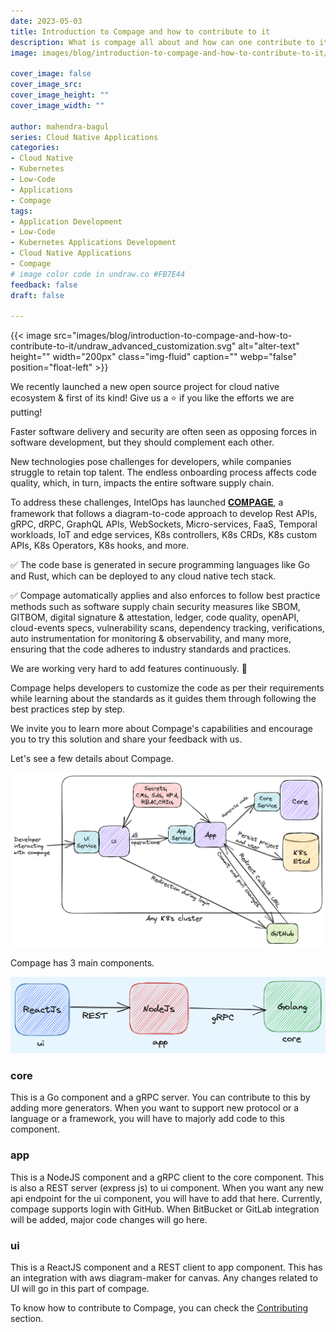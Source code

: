 ```yaml
---
date: 2023-05-03
title: Introduction to Compage and how to contribute to it
description: What is compage all about and how can one contribute to it.
image: images/blog/introduction-to-compage-and-how-to-contribute-to-it/undraw_advanced_customization.svg

cover_image: false
cover_image_src: 
cover_image_height: ""
cover_image_width: ""

author: mahendra-bagul
series: Cloud Native Applications
categories:
- Cloud Native
- Kubernetes
- Low-Code
- Applications
- Compage
tags:
- Application Development
- Low-Code
- Kubernetes Applications Development
- Cloud Native Applications
- Compage
# image color code in undraw.co #FB7E44 
feedback: false
draft: false

---
```


{{< image src="images/blog/introduction-to-compage-and-how-to-contribute-to-it/undraw_advanced_customization.svg" alt="alter-text" height="" width="200px" class="img-fluid" caption="" webp="false" position="float-left" >}}

We recently launched a new open source project for cloud native ecosystem & first of its kind! Give us a ⭐ if you like the efforts we are putting!

Faster software delivery and security are often seen as opposing forces in software development, but they should complement each other.

New technologies pose challenges for developers, while companies struggle to retain top talent. The endless onboarding process affects code quality, which, in turn, impacts the entire software supply chain.

To address these challenges, IntelOps has launched [𝐂𝐎𝐌𝐏𝐀𝐆𝐄](https://github.com/intelops/compage), a framework that follows a diagram-to-code approach to develop Rest APIs, gRPC, dRPC, GraphQL APIs, WebSockets, Micro-services, FaaS, Temporal workloads, IoT and edge services, K8s controllers, K8s CRDs, K8s custom APIs, K8s Operators, K8s hooks, and more.

✅ The code base is generated in secure programming languages like Go and Rust, which can be deployed to any cloud native tech stack.

✅ Compage automatically applies and also enforces to follow best practice methods such as software supply chain security measures like SBOM, GITBOM, digital signature & attestation, ledger, code quality, openAPI, cloud-events specs, vulnerability scans, dependency tracking, verifications, auto instrumentation for monitoring & observability, and many more, ensuring that the code adheres to industry standards and practices.

We are working very hard to add features continuously. 🙌

Compage helps developers to customize the code as per their requirements while learning about the standards as it guides them through following the best practices step by step.

We invite you to learn more about Compage's capabilities and encourage you to try this solution and share your feedback with us.

Let's see a few details about Compage.

![architecture-diagram](images/compage-architecture-light.png)

Compage has 3 main components.

![block-diagram](images/compage-block-diagram-light.png)

### core

This is a Go component and a gRPC server. You can contribute to this by adding more generators. When you want to support new protocol or a language or a framework, you will have to majorly add code to this component.

### app

This is a NodeJS component and a gRPC client to the core component. This is also a REST server (express js) to ui component. When you want any new api endpoint for the ui component, you will have to add that here.
Currently, compage supports login with GitHub. When BitBucket or GitLab integration will be added, major code changes will go here.

### ui

This is a ReactJS component and a REST client to app component. This has an integration with aws diagram-maker for canvas. Any changes related to UI will go in this part of compage.

To know how to contribute to Compage, you can check the [Contributing](https://github.com/intelops/compage/blob/main/CONTRIBUTING.md) section.

